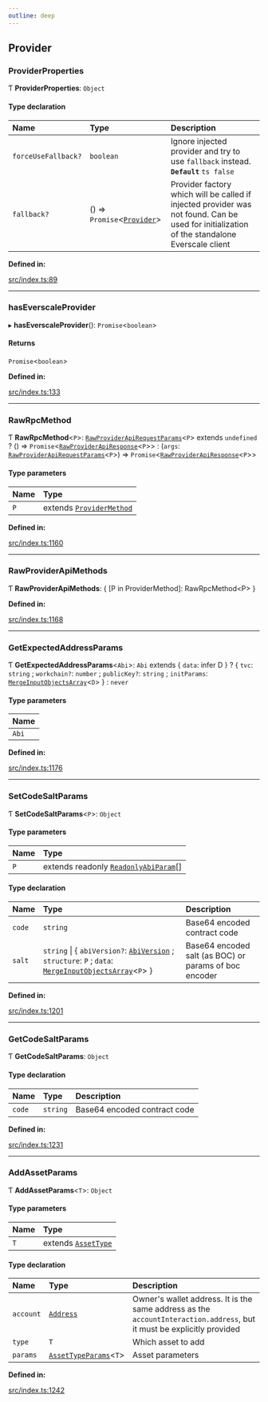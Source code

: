 ```yaml
---
outline: deep
---
```


## Provider

### ProviderProperties

Ƭ **ProviderProperties**: `Object`

#### Type declaration

| Name                | Type                                                   | Description                                                                                                                                 |
| :------------------ | :----------------------------------------------------- | :------------------------------------------------------------------------------------------------------------------------------------------ |
| `forceUseFallback?` | `boolean`                                              | Ignore injected provider and try to use `fallback` instead. **`Default`** `ts false `                                                       |
| `fallback?`         | () => `Promise`<[`Provider`](interfaces/Provider.md)\> | Provider factory which will be called if injected provider was not found. Can be used for initialization of the standalone Everscale client |

**Defined in:**

[src/index.ts:89](https://github.com/Broxus/everscale-inpage-provider/blob/14e397c/src/index.ts#L89)

---

### hasEverscaleProvider

▸ **hasEverscaleProvider**(): `Promise`<`boolean`\>

#### Returns

`Promise`<`boolean`\>

**Defined in:**

[src/index.ts:133](https://github.com/Broxus/everscale-inpage-provider/blob/14e397c/src/index.ts#L133)

---

### RawRpcMethod

Ƭ **RawRpcMethod**<`P`\>: [`RawProviderApiRequestParams`](README.md#rawproviderapirequestparams)<`P`\> extends `undefined` ? () => `Promise`<[`RawProviderApiResponse`](README.md#rawproviderapiresponse)<`P`\>\> : (`args`: [`RawProviderApiRequestParams`](README.md#rawproviderapirequestparams)<`P`\>) => `Promise`<[`RawProviderApiResponse`](README.md#rawproviderapiresponse)<`P`\>\>

#### Type parameters

| Name | Type                                                 |
| :--- | :--------------------------------------------------- |
| `P`  | extends [`ProviderMethod`](README.md#providermethod) |

**Defined in:**

[src/index.ts:1160](https://github.com/Broxus/everscale-inpage-provider/blob/14e397c/src/index.ts#L1160)

---

### RawProviderApiMethods

Ƭ **RawProviderApiMethods**: { [P in ProviderMethod]: RawRpcMethod<P\> }

**Defined in:**

[src/index.ts:1168](https://github.com/Broxus/everscale-inpage-provider/blob/14e397c/src/index.ts#L1168)

---

### GetExpectedAddressParams

Ƭ **GetExpectedAddressParams**<`Abi`\>: `Abi` extends { `data`: infer D } ? { `tvc`: `string` ; `workchain?`: `number` ; `publicKey?`: `string` ; `initParams`: [`MergeInputObjectsArray`](README.md#mergeinputobjectsarray)<`D`\> } : `never`

#### Type parameters

| Name  |
| :---- |
| `Abi` |

**Defined in:**

[src/index.ts:1176](https://github.com/Broxus/everscale-inpage-provider/blob/14e397c/src/index.ts#L1176)

---

### SetCodeSaltParams

Ƭ **SetCodeSaltParams**<`P`\>: `Object`

#### Type parameters

| Name | Type                                                                |
| :--- | :------------------------------------------------------------------ |
| `P`  | extends readonly [`ReadonlyAbiParam`](README.md#readonlyabiparam)[] |

#### Type declaration

| Name   | Type                                                                                                                                                                | Description                                           |
| :----- | :------------------------------------------------------------------------------------------------------------------------------------------------------------------ | :---------------------------------------------------- |
| `code` | `string`                                                                                                                                                            | Base64 encoded contract code                          |
| `salt` | `string` \| { `abiVersion?`: [`AbiVersion`](README.md#abiversion) ; `structure`: `P` ; `data`: [`MergeInputObjectsArray`](README.md#mergeinputobjectsarray)<`P`\> } | Base64 encoded salt (as BOC) or params of boc encoder |

**Defined in:**

[src/index.ts:1201](https://github.com/Broxus/everscale-inpage-provider/blob/14e397c/src/index.ts#L1201)

---

### GetCodeSaltParams

Ƭ **GetCodeSaltParams**: `Object`

#### Type declaration

| Name   | Type     | Description                  |
| :----- | :------- | :--------------------------- |
| `code` | `string` | Base64 encoded contract code |

**Defined in:**

[src/index.ts:1231](https://github.com/Broxus/everscale-inpage-provider/blob/14e397c/src/index.ts#L1231)

---

### AddAssetParams

Ƭ **AddAssetParams**<`T`\>: `Object`

#### Type parameters

| Name | Type                                       |
| :--- | :----------------------------------------- |
| `T`  | extends [`AssetType`](README.md#assettype) |

#### Type declaration

| Name      | Type                                                 | Description                                                                                                            |
| :-------- | :--------------------------------------------------- | :--------------------------------------------------------------------------------------------------------------------- |
| `account` | [`Address`](classes/Address.md)                      | Owner's wallet address. It is the same address as the `accountInteraction.address`, but it must be explicitly provided |
| `type`    | `T`                                                  | Which asset to add                                                                                                     |
| `params`  | [`AssetTypeParams`](README.md#assettypeparams)<`T`\> | Asset parameters                                                                                                       |

**Defined in:**

[src/index.ts:1242](https://github.com/Broxus/everscale-inpage-provider/blob/14e397c/src/index.ts#L1242)
